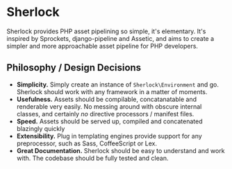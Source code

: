 Sherlock
========

Sherlock provides PHP asset pipelining so simple, it's elementary. It's inspired by Sprockets, django-pipeline and Assetic, and aims to create a simpler and more approachable asset pipeline for PHP developers.

## Philosophy / Design Decisions

* **Simplicity.** Simply create an instance of `Sherlock\Environment` and go. Sherlock should work with any framework in a matter of moments.
* **Usefulness.** Assets should be compilable, concatanatable and renderable very easily. No messing around with obscure internal classes, and certainly _no_ directive processors / manifest files. 
* **Speed.** Assets should be served up, compiled and concatenated blazingly quickly
* **Extensibility.** Plug in templating engines provide support for any preprocessor, such as Sass, CoffeeScript or Lex.
* **Great Documentation.** Sherlock should be easy to understand and work with. The codebase should be fully tested and clean.